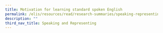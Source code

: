 ```yaml
---
title: Motivation for learning standard spoken English
permalink: /elis/resources/read/research-summaries/speaking-representing/motivation-learning-standard-english/
description: ""
third_nav_title: Speaking and Representing
---
```

